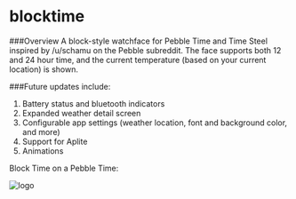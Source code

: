 # blocktime

###Overview
A block-style watchface for Pebble Time and Time Steel inspired by /u/schamu on the Pebble subreddit. The face supports both 12 and 24 hour time, and the current temperature (based on your current location) is shown.  


###Future updates include: 
1. Battery status and bluetooth indicators
2. Expanded weather detail screen 
3. Configurable app settings (weather location, font and background color, and more) 
4. Support for Aplite  
5. Animations

Block Time on a Pebble Time:

![logo](http://i.imgur.com/1wJkZZ6.jpg "Block Time V1.0")
